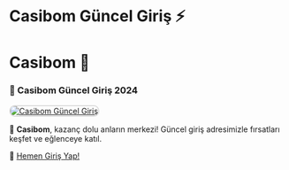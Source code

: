 # Casibom Güncel Giriş ⚡

# Casibom 🎰

### 🌟 Casibom Güncel Giriş 2024  

<a href="" title="Casibom Güncel Giriş" rel="nofollow">  
<img src="https://i.hizliresim.com/4zjmryc.png" alt="Casibom Güncel Giriş" style="max-width: 100%; border: 2px solid #ddd; border-radius: 10px;">  
</a>  

💎 **Casibom**, kazanç dolu anların merkezi! Güncel giriş adresimizle fırsatları keşfet ve eğlenceye katıl.  

🔗 [Hemen Giriş Yap!]()  
